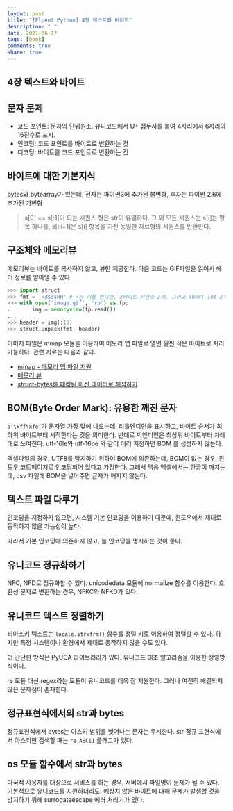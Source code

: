 ```yaml
---
layout: post
title: "[Fluent Python] 4장 텍스트와 바이트"
description: " "
date: 2021-06-17
tags: [book]
comments: true
share: true
---
```


## 4장 텍스트와 바이트

## 문자 문제

* 코드 포인트: 문자의 단위원소. 유니코드에서 U+ 접두사를 붙여 4자리에서 6자리의 16진수로 표시.
* 인코딩: 코드 포인트를 바이트로 변환하는 것
* 디코딩: 바이트를 코드 포인트로 변환하는 것

## 바이트에 대한 기본지식

bytes와 bytearray가 있는데, 전자는 파이썬3에 추가된 불변형, 후자는 파이썬 2.6에 추가된 가변형

> s[0] == s[:1]이 되는 시퀀스 형은 str이 유일하다. 그 외 모든 시퀀스는 s[i]는 항목 하나를, s[i:i+1]은 s[i] 항목을 가진 동일한 자료형의 시퀀스를 반환한다.

## 구조체와 메모리뷰

메모리뷰는 바이트를 복사하지 않고, 뷰만 제공한다. 다음 코드는 GIF파일을 읽어서 헤더 정보를 알아낼 수 있다.

```python
>>> import struct
>>> fmt = '<3s3sHH' # <는 리틀 엔디언, 3바이트 시퀀스 2개, 그리고 short int 2개를 의미한다.
>>> with open('image.gif', 'rb') as fp:
...     img = memoryview(fp.read())
...
>>> header = img[:10]
>>> struct.unpack(fmt, header)
```

이미지 파일은 mmap 모듈을 이용하여 메모리 맵 파일로 열면 훨씬 적은 바이트로 처리 가능하다. 관련 자료는 다음과 같다.

* [mmap - 메모리 맵 파일 지원](https://docs.python.org/3/library/mmap.html)
* [메모리 뷰](http://bit.ly/1Vm7ZnI)
* [struct-bytes를 패킹된 이진 데이터로 해석하기](http://bit.ly/1Vm7YjA)

## BOM(Byte Order Mark): 유용한 깨진 문자

```b'\xff\xfe'```가 문자열 가장 앞에 나오는데, 리틀엔디언을 표시하고, 바이트 순서가 최하위 바이트부터 시작한다는 것을 의미한다.
반대로 빅엔디언은 최상위 바이트부터 차례대로 쓰여진다. utf-16le와 utf-16be 와 같이 미리 지정하면 BOM 를 생성하지 않는다.

엑셀파일의 경우, UTF8를 탐지하기 위하여 BOM에 의존하는데, BOM이 없는 경우, 윈도우 코트페이지로 인코딩되어 있다고 가정한다. 그래서 맥용 엑셀에서는 한글이 깨지는데, csv 파일에 BOM을 넣어주면 글자가 깨지지 않는다.

## 텍스트 파일 다루기

인코딩을 지정하지 않으면, 시스템 기본 인코딩을 이용하기 때문에, 윈도우에서 제대로 동작하지 않을 가능성이 높다.

따라서 기본 인코딩에 의존하지 않고, 늘 인코딩을 명시하는 것이 좋다.

## 유니코드 정규화하기

NFC, NFD로 정규화할 수 있다. unicodedata 모듈에 normailze 함수를 이용한다. 호환성 문자로 변환하는 경우, NFKC와 NFKD가 있다.

## 유니코드 텍스트 정렬하기

비아스키 텍스트는 ```locale.strxfrm()``` 함수를 정렬 키로 이용하여 정렬할 수 있다. 하지만 특정 시스템이나 환경에서 제대로 동작하지 않을 수도 있다.

더 간단한 방식은 PyUCA 라이브러리가 있다. 유니코드 대조 알고리즘을 이용한 정렬방식이다.

re 모듈 대신 regex라는 모듈이 유니코드를 더욱 잘 지원한다. 그러나 여전히 해결되지 않은 문제점이 존재한다.

## 정규표현식에서의 str과 bytes

정규표현식에서 bytes는 아스키 범위를 벗어나는 문자는 무시한다. str 정규 표현식에서 아스키만 검색할 때는 ```re.ASCII``` 플래그가 있다.

## os 모듈 함수에서 str과 bytes

다국적 사용자를 대상으로 서비스를 하는 경우, 서버에서 파일명이 문제가 될 수 있다. 기본적으로 유니코드를 지원하더라도.
예상치 않은 바이트에 대해 문제가 발생할 것을 방지하기 위해 surrogateescape 에러 처리기가 있다.


